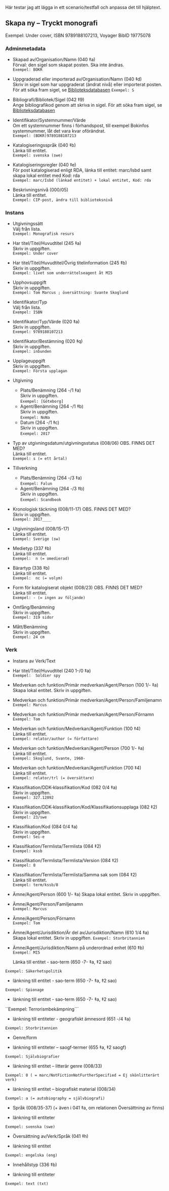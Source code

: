 Här testar jag att lägga in ett scenario/testfall och anpassa det till hjälptext.

## Skapa ny – Tryckt monografi

Exempel: Under cover, ISBN 9789188107213, Voyager BibID 19775078


### Adminmetadata
* Skapad av/Organisation/Namn (040 ‡a)  
  Förval: den sigel som skapat posten. Ska inte ändras.  
  ```Exempel: BOKR```

* Uppgraderad eller importerad av/Organisation/Namn (040 ‡d)  
  Skriv in sigel som har uppgraderat (ändrat nivå) eller importerat posten. För att söka fram sigel, se [Biblioteksdatabasen](https://biblioteksdatabasen.libris.kb.se/ "Biblioteksdatabasen")
  ```Exempel: S```

* Bibliografi/Bibliotek/Sigel (042 ‡9)  
  Ange bibliografikod genom att skriva in sigel. För att söka fram sigel, se [Biblioteksdatabasen](https://biblioteksdatabasen.libris.kb.se/ "Biblioteksdatabasen")

* Identifikator/Systemnummer/Värde  
  Om ett systemnummer finns i förhandspost, till exempel Bokinfos systemnummer, låt det vara kvar oförändrat.  
   ```Exempel: (BOKR)9789188107213```

* Katalogiseringsspråk (040 ‡b)  
  Länka till entitet.  
  ```Exempel: svenska (swe)```

* Katalogiseringsregler (040 ‡e)  
  För post katalogiserad enligt RDA, länka till entitet: marc/Isbd samt skapa lokal entitet med Kod: rda    
  ```Exempel: marc/Isbd (länkad entitet) + lokal entitet, Kod: rda```

* Beskrivningsnivå (000/05)  
  Länka till entitet.  
  ```Exempel: CIP-post, ändra till biblioteksnivå```

### Instans
* Utgivningssätt  
  Välj från lista.  
  ```Exempel: Monografisk resurs```
  
* Har titel/Titel/Huvudtitel (245 ‡a)  
  Skriv in uppgiften.  
  ```Exempel: Under cover```

* Har titel/Titel/Huvudtitel/Övrig titelinformation (245 ‡b)  
  Skriv in uppgiften.  
  ```Exempel: livet som underrättelseagent åt MI5```

* Upphovsuppgift  
  Skriv in uppgiften.  
  ```Exempel: Tom Marcus ; översättning: Svante Skoglund```

* Identifikator/Typ  
  Välj från lista.    
  ```Exempel: ISBN```

* Identifikator/Typ/Värde (020 ‡a)  
  Skriv in uppgiften.  
  ```Exempel: 9789188107213```

* Identifikator/Bestämning (020 ‡q)  
  Skriv in uppgiften.  
  ```Exempel: inbunden```

* Upplageuppgift  
  Skriv in uppgiften.  
  ```Exempel: Första upplagan```

* Utgivning   
  * Plats/Benämning (264 -/1 ‡a)  
  Skriv in uppgiften.  
  ```Exempel: [Göteborg]```  
  * Agent/Benämning (264 -/1 ‡b)  
  Skriv in uppgiften.  
  ```Exempel: NoNa```  
  * Datum (264 -/1 ‡c)  
  Skriv in uppgiften.  
  ```Exempel: 2017```  

* Typ av utgivningsdatum/utgivningsstatus (008/06)  OBS. FINNS DET MED?  
  Länka till entitet.  
  ```Exempel: s (= ett årtal)```

* Tillverkning   
  * Plats/Benämning (264 -/3 ‡a)  
  ```Exempel: Falun```  
  * Agent/Benämning (264 -/3 ‡b)  
  Skriv in uppgiften.   
  ```Exempel: Scandbook```

* Kronologisk täckning (008/11-17)  OBS. FINNS DET MED?  
  Skriv in uppgiften.  
  ```Exempel: 2017____```

* Utgivningsland (008/15-17)  
  Länka till entitet.  
  ```Exempel: Sverige (sw)```

* Medietyp (337 ‡b)  
  Länka till entitet.  
  ```Exempel:  n (= omedierad)```

* Bärartyp (338 ‡b)  
  Länka till entitet.  
```Exempel:  nc (= volym)```

* Form för katalogiserat objekt (008/23)  OBS. FINNS DET MED?  
  Länka till entitet.  
  ```Exempel: - (= ingen av följande)```

* Omfång/Benämning  
  Skriv in uppgiften.  
  ```Exempel: 319 sidor```

* Mått/Benämning  
  Skriv in uppgiften.  
  ```Exempel: 24 cm```

### Verk
* Instans av Verk/Text

* Har titel/Titel/Huvudtitel (240 1-/0 ‡a)  
  ```Exempel:  Soldier spy```

* Medverkan och funktion/Primär medverkan/Agent/Person (100 1/- ‡a)  
  Skapa lokal entitet. Skriv in uppgiften. 
* Medverkan och funktion/Primär medverkan/Agent/Person/Familjenamn  
  ```Exempel: Marcus```

* Medverkan och funktion/Primär medverkan/Agent/Person/Förnamn  
  ```Exempel: Tom```

* Medverkan och funktion/Medverkan/Agent/Funktion (100 ‡4)  
  Länka till entitet.  
  ```Exempel: relator/author (= författare)```

* Medverkan och funktion/Medverkan/Agent/Person (700 1/- ‡a)  
  Länka till entitet.  
  ```Exempel: Skoglund, Svante, 1960-```

* Medverkan och funktion/Medverkan/Agent/Funktion (700 ‡4)  
  Länka till entitet.  
  ```Exempel: relator/trl (= översättare)```

* Klassifikation/DDK-klassifikation/Kod (082 0/4 ‡a)  
  Skriv in uppgiften.  
  ```Exempel: 327.12092```

* Klassifikation/DDK-klassifikation/Kod/Klassifikationsupplaga (082 ‡2)  
  Skriv in uppgiften.  
  ```Exempel: 23/swe```

* Klassifikation/Kod (084 0/4 ‡a)  
  Skriv in uppgiften.  
  ```Exempel: Sei-e```

* Klassifikation/Termlista/Termlista (084 ‡2)  
 ```Exempel: kssb ```

* Klassifikation/Termlista/Termlista/Version (084 ‡2)  
```Exempel: 8```

* Klassifikation/Termlista/Termlista/Samma sak som (084 ‡2)  
  Länka till entitet.  
  ```Exempel: term/kssb/8```

* Ämne/Agent/Person (600 1/- ‡a)
  Skapa lokal entitet. Skriv in uppgiften. 

* Ämne/Agent/Person/Familjenamn  
  ```Exempel: Marcus```

* Ämne/Agent/Person/Förnamn  
  ```Exempel: Tom```

* Ämne/Agent/Jurisdiktion/Är del av/Jurisdiktion/Namn (610 1/4 ‡a)  
    Skapa lokal entitet. Skriv in uppgiften. 
  ```Exempel: Storbritannien```

* Ämne/Agent/Jurisdiktion/Namn på underordnad enhet (610 ‡b)  
  ```Exempel: MI5```  
  
    Länka till entitet - sao-term (650 -7- ‡a, ‡2 sao)

```Exempel: Säkerhetspolitik```

- länkning till entitet - sao-term (650 -7- ‡a, ‡2 sao)

```Exempel: Spionage```

- länkning till entitet - sao-term (650 -7- ‡a, ‡2 sao)

``Exempel: Terrorismbekämpning```

- länkning till entiteter - geografiskt ämnesord (651 -/4 ‡a)

```Exempel: Storbritannien```

* Genre/form
- länkning till entiteter – saogf-termer (655 ‡a, ‡2 saogf)

```Exempel: Självbiografier```

- länkning till entitet – litterär genre (008/33)

```Exempel: 0 ( = marc/NotFictionNotFurtherSpecified = Ej skönlitterärt verk)```

- länkning till entitet – biografiskt material (008/34)

```Exempel: a (= autobiography = självbiografi)```

* Språk (008/35-37) (+ även i 041 ‡a, om relationen Översättning av finns)
- länkning till entiteter

```Exempel: svenska (swe)```

* Översättning av/Verk/Språk (041 ‡h)
- länkning till entitet

```Exempel: engelska (eng)```

* Innehållstyp (336 ‡b)
- länkning till entiteter

```Exempel: text (txt)```
